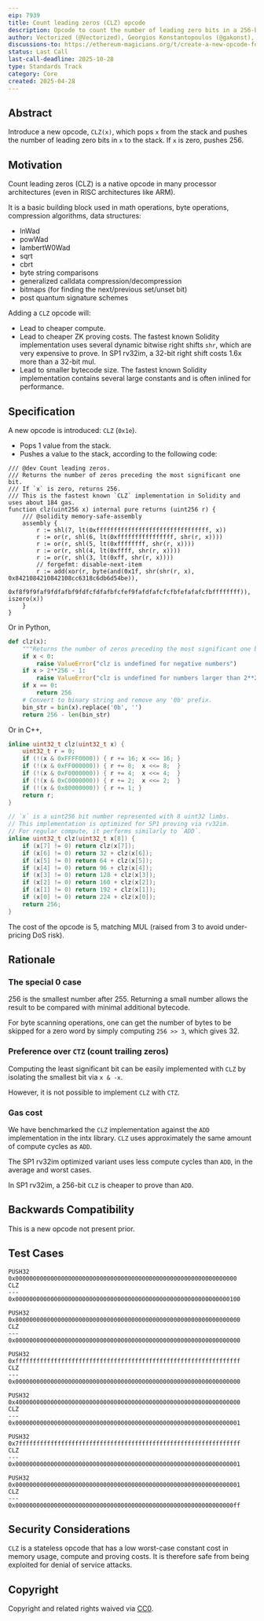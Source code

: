 ```yaml
---
eip: 7939
title: Count leading zeros (CLZ) opcode
description: Opcode to count the number of leading zero bits in a 256-bit word
author: Vectorized (@Vectorized), Georgios Konstantopoulos (@gakonst), Jochem Brouwer (@jochem-brouwer), Ben Adams (@benaadams), Giulio Rebuffo (@Giulio2002)
discussions-to: https://ethereum-magicians.org/t/create-a-new-opcode-for-counting-leading-zeros-clz/10805
status: Last Call
last-call-deadline: 2025-10-28
type: Standards Track
category: Core
created: 2025-04-28
---
```


## Abstract

Introduce a new opcode, `CLZ(x)`, which pops `x` from the stack and pushes the number of leading zero bits in `x` to the stack. If `x` is zero, pushes 256.

## Motivation

Count leading zeros (CLZ) is a native opcode in many processor architectures (even in RISC architectures like ARM).

It is a basic building block used in math operations, byte operations, compression algorithms, data structures:

- lnWad
- powWad
- lambertW0Wad
- sqrt
- cbrt
- byte string comparisons
- generalized calldata compression/decompression
- bitmaps (for finding the next/previous set/unset bit)
- post quantum signature schemes

Adding a `CLZ` opcode will:

- Lead to cheaper compute.
- Lead to cheaper ZK proving costs. The fastest known Solidity implementation uses several dynamic bitwise right shifts `shr`, which are very expensive to prove. In SP1 rv32im, a 32-bit right shift costs 1.6x more than a 32-bit mul.
- Lead to smaller bytecode size. The fastest known Solidity implementation contains several large constants and is often inlined for performance.

## Specification

A new opcode is introduced: `CLZ` (`0x1e`).

- Pops 1 value from the stack.
- Pushes a value to the stack, according to the following code:

```solidity
/// @dev Count leading zeros.
/// Returns the number of zeros preceding the most significant one bit.
/// If `x` is zero, returns 256.
/// This is the fastest known `CLZ` implementation in Solidity and uses about 184 gas.
function clz(uint256 x) internal pure returns (uint256 r) {
    /// @solidity memory-safe-assembly
    assembly {
        r := shl(7, lt(0xffffffffffffffffffffffffffffffff, x))
        r := or(r, shl(6, lt(0xffffffffffffffff, shr(r, x))))
        r := or(r, shl(5, lt(0xffffffff, shr(r, x))))
        r := or(r, shl(4, lt(0xffff, shr(r, x))))
        r := or(r, shl(3, lt(0xff, shr(r, x))))
        // forgefmt: disable-next-item
        r := add(xor(r, byte(and(0x1f, shr(shr(r, x), 0x8421084210842108cc6318c6db6d54be)),
            0xf8f9f9faf9fdfafbf9fdfcfdfafbfcfef9fafdfafcfcfbfefafafcfbffffffff)), iszero(x))
    }
}
```

Or in Python,

```python
def clz(x):
    """Returns the number of zeros preceding the most significant one bit."""
    if x < 0:
        raise ValueError("clz is undefined for negative numbers")
    if x > 2**256 - 1:
        raise ValueError("clz is undefined for numbers larger than 2**256 - 1")
    if x == 0:
        return 256
    # Convert to binary string and remove any '0b' prefix.
    bin_str = bin(x).replace('0b', '')
    return 256 - len(bin_str)
```

Or in C++,

```c++
inline uint32_t clz(uint32_t x) {
    uint32_t r = 0;
    if (!(x & 0xFFFF0000)) { r += 16; x <<= 16; }
    if (!(x & 0xFF000000)) { r += 8;  x <<= 8;  }
    if (!(x & 0xF0000000)) { r += 4;  x <<= 4;  }
    if (!(x & 0xC0000000)) { r += 2;  x <<= 2;  }
    if (!(x & 0x80000000)) { r += 1; }
    return r;
}

// `x` is a uint256 bit number represented with 8 uint32 limbs.
// This implementation is optimized for SP1 proving via rv32im.
// For regular compute, it performs similarly to `ADD`.
inline uint32_t clz(uint32_t x[8]) {
    if (x[7] != 0) return clz(x[7]);
    if (x[6] != 0) return 32 + clz(x[6]);
    if (x[5] != 0) return 64 + clz(x[5]);
    if (x[4] != 0) return 96 + clz(x[4]);
    if (x[3] != 0) return 128 + clz(x[3]);
    if (x[2] != 0) return 160 + clz(x[2]);
    if (x[1] != 0) return 192 + clz(x[1]);
    if (x[0] != 0) return 224 + clz(x[0]);
    return 256;
}
```

The cost of the opcode is 5, matching MUL (raised from 3 to avoid under-pricing DoS risk).

## Rationale

### The special 0 case

256 is the smallest number after 255. Returning a small number allows the result to be compared with minimal additional bytecode.

For byte scanning operations, one can get the number of bytes to be skipped for a zero word by simply computing `256 >> 3`, which gives 32.

### Preference over `CTZ` (count trailing zeros)

Computing the least significant bit can be easily implemented with `CLZ` by isolating the smallest bit via `x & -x`.

However, it is not possible to implement `CLZ` with `CTZ`.

### Gas cost

We have benchmarked the `CLZ` implementation against the `ADD` implementation in the intx library. `CLZ` uses approximately the same amount of compute cycles as `ADD`. 

The SP1 rv32im optimized variant uses less compute cycles than `ADD`, in the average and worst cases.

In SP1 rv32im, a 256-bit `CLZ` is cheaper to prove than `ADD`. 

## Backwards Compatibility

This is a new opcode not present prior.

## Test Cases

```
PUSH32 0x000000000000000000000000000000000000000000000000000000000000000
CLZ
---
0x0000000000000000000000000000000000000000000000000000000000000100
```

```
PUSH32 0x8000000000000000000000000000000000000000000000000000000000000000
CLZ
---
0x0000000000000000000000000000000000000000000000000000000000000000
```

```
PUSH32 0xffffffffffffffffffffffffffffffffffffffffffffffffffffffffffffffff
CLZ
---
0x0000000000000000000000000000000000000000000000000000000000000000
```

```
PUSH32 0x4000000000000000000000000000000000000000000000000000000000000000
CLZ
---
0x0000000000000000000000000000000000000000000000000000000000000001
```

```
PUSH32 0x7fffffffffffffffffffffffffffffffffffffffffffffffffffffffffffffff
CLZ
---
0x0000000000000000000000000000000000000000000000000000000000000001
```

```
PUSH32 0x0000000000000000000000000000000000000000000000000000000000000001
CLZ
---
0x00000000000000000000000000000000000000000000000000000000000000ff
```

## Security Considerations

`CLZ` is a stateless opcode that has a low worst-case constant cost in memory usage, compute and proving costs. It is therefore safe from being exploited for denial of service attacks.

## Copyright

Copyright and related rights waived via [CC0](../LICENSE.md).
